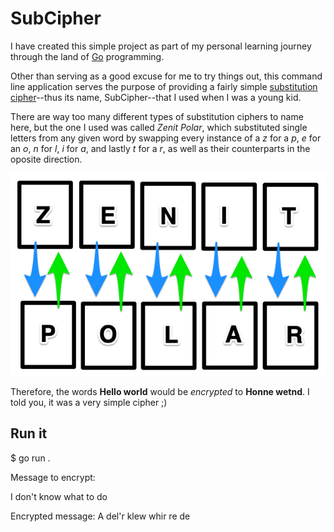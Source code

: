 # SubCipher

I have created this simple project as part of my personal learning journey through the land of [Go](https://go.dev/) programming.

Other than serving as a good excuse for me to try things out, this command line application serves the purpose of providing a fairly simple [substitution cipher](https://en.wikipedia.org/wiki/Substitution_cipher)--thus its name, SubCipher--that I used when I was a young kid.

There are way too many different types of substitution ciphers to name here, but the one I used was called *Zenit Polar*, which substituted single letters from any given word by swapping every instance of a *z* for a *p*, *e* for an *o*, *n* for *l*, *i* for *a*, and lastly *t* for a *r*, as well as their counterparts in the oposite direction.

![image][zenit polar]

Therefore, the words **Hello world** would be *encrypted* to **Honne wetnd**. I told you, it was a very simple cipher ;)

## Run it

  $ go run .

  Message to encrypt:

  I don't know what to do
  
  Encrypted message: A del'r klew whir re de

[zenit polar]: subcipher.png
